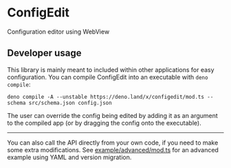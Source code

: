 # ConfigEdit

Configuration editor using WebView

## Developer usage

This library is mainly meant to included within other applications for easy configuration.
You can compile ConfigEdit into an executable with `deno compile`:

```
deno compile -A --unstable https://deno.land/x/configedit/mod.ts --schema src/schema.json config.json
```

The user can override the config being edited by adding it as an argument to the compiled app
(or by dragging the config onto the executable).

---

You can also call the API directly from your own code, if you need to make some extra modifications.
See [example/advanced/mod.ts](example/advanced/mod.ts) for an advanced example
using YAML and version migration.
